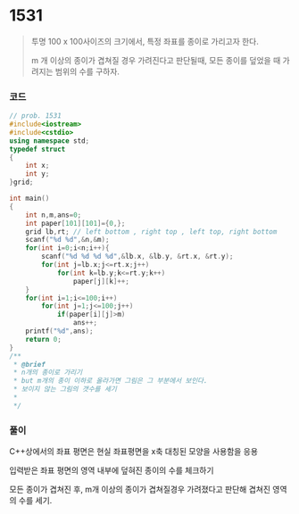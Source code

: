 # 1531
> 투명
> 100 x 100사이즈의 크기에서, 특정 좌표를 종이로 가리고자 한다.
>
> m 개 이상의 종이가 겹쳐질 경우 가려진다고 판단될때, 모든 종이를 덮었을 때 가려지는 범위의 수를 구하자.
>
### 코드
```c++
// prob. 1531
#include<iostream>
#include<cstdio>
using namespace std;
typedef struct
{
    int x;
    int y;
}grid;

int main()
{
    int n,m,ans=0;
    int paper[101][101]={0,};
    grid lb,rt; // left bottom , right top , left top, right bottom
    scanf("%d %d",&n,&m);
    for(int i=0;i<n;i++){
        scanf("%d %d %d %d",&lb.x, &lb.y, &rt.x, &rt.y);
        for(int j=lb.x;j<=rt.x;j++)
            for(int k=lb.y;k<=rt.y;k++)
                paper[j][k]++;
    }
    for(int i=1;i<=100;i++)
        for(int j=1;j<=100;j++)
            if(paper[i][j]>m) 
                ans++;
    printf("%d",ans);
    return 0;
}
/**
 * @brief 
 * n개의 종이로 가리기
 * but m개의 종이 이하로 올라가면 그림은 그 부분에서 보인다.
 * 보이지 않는 그림의 갯수를 세기
 * 
 */
```
### 풀이
C++상에서의 좌표 평면은 현실 좌표평면을 x축 대칭된 모양을 사용함을 응용

입력받은 좌표 평면의 영역 내부에 덮혀진 종이의 수를 체크하기

모든 종이가 겹쳐진 후, m개 이상의 종이가 겹쳐질경우 가려졌다고 판단해 겹쳐진 영역의 수를 세기.
